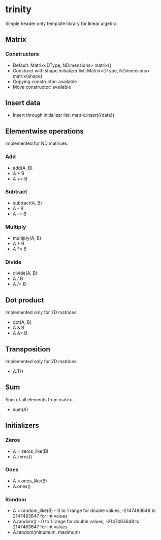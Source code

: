 # trinity

Simple header only template library for linear algebra.

## Matrix

### Constructors
* Default: Matrix<DType, NDimensions> matrix{} 
* Construct with shape initializer list: Matrix<DType, NDimensions> matrix{shape}
* Copying constructor: available
* Move constructor: available

## Insert data
* Insert through initializer list: matrix.insert({data})

## Elementwise operations

Implemented for ND matrices.

### Add
* add(A, B)
* A + B
* A += B

### Subtract
* subtract(A, B)
* A - B
* A -= B

### Multiply
* multiply(A, B)
* A * B
* A *= B

### Divide
* divide(A, B)
* A / B
* A /= B

## Dot product

Implemented only for 2D matrices.

* dot(A, B)
* A & B
* A &= B

## Transposition

Implemented only for 2D matrices.

* A.T()

## Sum
Sum of all elements from matrix.

* sum(A)

## Initializers

### Zeros

* A = zeros_like(B)
* A.zeros()

### Ones
* A = ones_like(B)
* A.ones()

### Random
* A = random_like(B) - 0 to 1 range for double values, -2147483648 to 2147483647 for int values
* A.random() - 0 to 1 range for double values, -2147483648 to 2147483647 for int values
* A.random(minumum, maximum)

